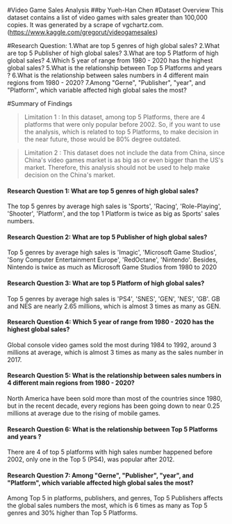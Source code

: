 #Video Game Sales Analysis
##by Yueh-Han Chen
#Dataset Overview
This dataset contains a list of video games with sales greater than 100,000 copies. It was generated by a scrape of vgchartz.com. (https://www.kaggle.com/gregorut/videogamesales)

#Research Question:
1.What are top 5 genres of high global sales?
2.What are top 5 Publisher of high global sales?
3.What are top 5 Platform of high global sales?
4.Which 5 year of range from 1980 - 2020 has the highest global sales?
5.What is the relationship between Top 5 Platforms and years ?
6.What is the relationship between sales numbers in 4 different main regions from 1980 - 2020?
7.Among "Gerne", "Publisher", "year", and "Platform", which variable affected high global sales the most?


#Summary of Findings

> Limitation 1 : In this dataset, among top 5 Platforms, there are 4 platforms that were only popular before 2002. So, if you want to use the analysis, which is related to top 5 Platforms, to make decision in the near future, those would be 80% degree outdated.

> Limitation 2 : This dataset does not include the data from China, since China's video games market is as big as or even bigger than the US's market. Therefore, this analysis should not be used to help make decision on the China's market. 

#### Research Question 1: What are top 5 genres of high global sales?

The top 5 genres by average high sales is 'Sports', 'Racing', 'Role-Playing', 'Shooter', 'Platform', and the top 1 Platform is twice as big as Sports' sales numbers.

#### Research Question 2: What are top 5 Publisher of high global sales?

Top 5 genres by average high sales is 'Imagic', 'Microsoft Game Studios',
       'Sony Computer Entertainment Europe', 'RedOctane', 'Nintendo'. Besides, Nintendo is twice as much as Microsoft Game Studios from 1980 to 2020
       
#### Research Question 3: What are top 5 Platform of high global sales?

Top 5 genres by average high sales is 'PS4', 'SNES', 'GEN', 'NES', 'GB'. GB and NES are nearly 2.65 millions, which is almost 3 times as many as GEN.

#### Research Question 4: Which 5 year of range from 1980 - 2020 has the highest global sales?

Global console video games sold the most during 1984 to 1992, around 3 millions at average, which is almost 3 times as many as the sales number in 2017.

#### Research Question 5: What is the relationship between sales numbers in 4 different main regions from 1980 - 2020?

North America have been sold more than most of the countries since 1980, but in the recent decade, every regions has been going down to near 0.25 millions at average due to the rising of mobile games.

#### Research Question 6: What is the relationship between Top 5 Platforms and years ?

There are 4 of top 5 platforms with high sales number happened before 2002, only one in the Top 5 (PS4), was popular after 2012. 

#### Research Question 7: Among "Gerne", "Publisher", "year", and "Platform", which variable affected high global sales the most?

Among Top 5 in platforms, publishers, and genres, Top 5 Publishers affects the global sales numbers the most, which is 6 times as many as Top 5 genres and 30% higher than Top 5 Platforms.
